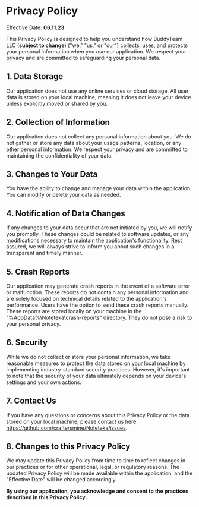 # Privacy Policy

Effective Date: **06.11.23**

This Privacy Policy is designed to help you understand how BuddyTeam LLC (**subject to change**) ("we," "us," or "our") collects, 
uses, and protects your personal information when you use our application. We respect your privacy and are 
committed to safeguarding your personal data.

## 1. Data Storage

Our application does not use any online services or cloud storage. 
All user data is stored on your local machine, meaning it does not leave your device unless explicitly moved or shared by you.

## 2. Collection of Information

Our application does not collect any personal information about you. We do not gather or store any data about your usage patterns, 
location, or any other personal information. We respect your privacy and are committed to maintaining the confidentiality of your data.

## 3. Changes to Your Data

You have the ability to change and manage your data within the application. You can modify or delete your data as needed.

## 4. Notification of Data Changes

If any changes to your data occur that are not initiated by you, we will notify you promptly. These changes could be related to 
software updates, or any modifications necessary to maintain the application's functionality. Rest assured, we will always strive 
to inform you about such changes in a transparent and timely manner.

## 5. Crash Reports

Our application may generate crash reports in the event of a software error or malfunction. 
These reports do not contain any personal information and are solely focused on technical details related to the application's performance.
Users have the option to send these crash reports manually. These reports are stored locally on your machine in the "%AppData%\Noteteka\crash-reports" directory. 
They do not pose a risk to your personal privacy.

## 6. Security

While we do not collect or store your personal information, we take reasonable measures to protect the data stored on your 
local machine by implementing industry-standard security practices. However, it's important to note that the security 
of your data ultimately depends on your device's settings and your own actions.

## 7. Contact Us

If you have any questions or concerns about this Privacy Policy or the data stored on your local machine, please contact us here https://github.com/craftersmine/Noteteka/issues.

## 8. Changes to this Privacy Policy

We may update this Privacy Policy from time to time to reflect changes in our practices or for other operational, 
legal, or regulatory reasons. The updated Privacy Policy will be made available within the application, 
and the "Effective Date" will be changed accordingly.

**By using our application, you acknowledge and consent to the practices described in this Privacy Policy.**
